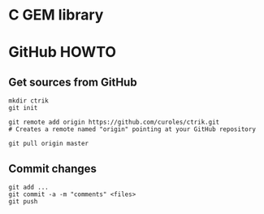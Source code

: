 C GEM library
=============


GitHub HOWTO
============

Get sources from GitHub
-----------------------

```
mkdir ctrik
git init
```

```
git remote add origin https://github.com/curoles/ctrik.git
# Creates a remote named "origin" pointing at your GitHub repository
```

```
git pull origin master
```

Commit changes
--------------

```
git add ...
git commit -a -m "comments" <files>
git push
```
